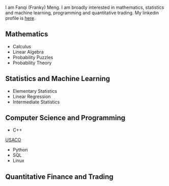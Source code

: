 I am Fanqi (Franky) Meng. I am broadly interested in mathematics, statistics and machine learning, programming and quantitative trading. My linkedin profile is [here](https://www.linkedin.com/in/fanqi-franky-meng-a18623a4/).

## Mathematics 
- Calculus
- Linear Algebra
- Probability Puzzles
- Probability Theory

## Statistics and Machine Learning
- Elementary Statistics 
- Linear Regression
- Intermediate Statistics 

## Computer Science and Programming
- C++


[USACO](https://usaco.guide)

- Python
- SQL
- Linux 

## Quantitative Finance and Trading


















<!-- You can use the [editor on GitHub](https://github.com/dreamboyMeng/dreamboyMeng.github.io/edit/master/README.md) to maintain and preview the content for your website in Markdown files.

Whenever you commit to this repository, GitHub Pages will run [Jekyll](https://jekyllrb.com/) to rebuild the pages in your site, from the content in your Markdown files.

### Markdown

Markdown is a lightweight and easy-to-use syntax for styling your writing. It includes conventions for

```markdown
Syntax highlighted code block

# Header 1
## Header 2
### Header 3

- Bulleted
- List

1. Numbered
2. List

**Bold** and _Italic_ and `Code` text

[Link](url) and ![Image](src)
```

For more details see [Basic writing and formatting syntax](https://docs.github.com/en/github/writing-on-github/getting-started-with-writing-and-formatting-on-github/basic-writing-and-formatting-syntax).

### Jekyll Themes

Your Pages site will use the layout and styles from the Jekyll theme you have selected in your [repository settings](https://github.com/dreamboyMeng/dreamboyMeng.github.io/settings/pages). The name of this theme is saved in the Jekyll `_config.yml` configuration file.

### Support or Contact

Having trouble with Pages? Check out our [documentation](https://docs.github.com/categories/github-pages-basics/) or [contact support](https://support.github.com/contact) and we’ll help you sort it out.
 -->
